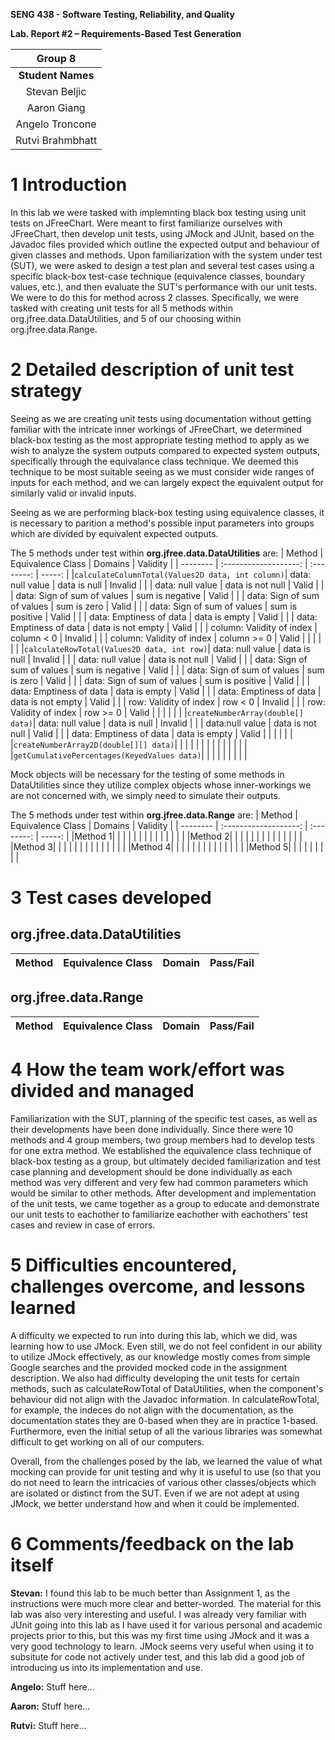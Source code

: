 **SENG 438 - Software Testing, Reliability, and Quality**

**Lab. Report \#2 – Requirements-Based Test Generation**

| Group  8  |
| :--------------:|
| **Student Names**      |
|       Stevan Beljic            |
|        Aaron Giang             |
|        Angelo Troncone             |
|        Rutvi Brahmbhatt             |

# 1 Introduction

In this lab we were tasked with implemnting black box testing using unit tests on JFreeChart. Were meant to first familiarize ourselves with JFreeChart, then develop unit tests, using JMock and JUnit, based on the Javadoc files provided which outline the expected output and behaviour of given classes and methods. 
Upon familiarization with the system under test (SUT), we were asked to design a test plan and several test cases using a specific black-box test-case technique (equivalence classes, boundary values, etc.), and then evaluate the SUT's performance with our unit tests. We were to do this for method across 2 classes.
Specifically, we were tasked with creating unit tests for all 5 methods within org.jfree.data.DataUtilities, and 5 of our choosing within org.jfree.data.Range.

# 2 Detailed description of unit test strategy

Seeing as we are creating unit tests using documentation without getting familiar with the intricate inner workings of JFreeChart, we determined black-box testing as the most appropriate testing method to apply as we wish to analyze the system outputs compared to expected system outputs, specifically through the equivalance class technique. We deemed this technique to be most suitable seeing as we must consider wide ranges of inputs for each method, and we can largely expect the equivalent output for similarly valid or invalid inputs. 

Seeing as we are performing black-box testing using equivalence classes, it is necessary to parition a method's possible input parameters into groups which are divided by equivalent expected outputs. 

The 5 methods under test within **org.jfree.data.DataUtilities** are:
|   Method   |   Equivalence Class   |   Domains |   Validity  |
|  --------  |  :-------------------:  |  :--------: |   -----:   |
|`calculateColumnTotal(Values2D data, int column)`|  data: null value  |  data is null  |  Invalid |
|    |  data: null value  |  data is not null  |  Valid |
|    |  data: Sign of sum of values |  sum is negative  |  Valid |
|    |  data: Sign of sum of values |  sum is zero  |  Valid |
|    |  data: Sign of sum of values |  sum is positive  |  Valid |
|    |  data: Emptiness of data  |  data is empty  |  Valid |
|    |  data: Emptiness of data  |  data is not empty  |  Valid |
|    |  column: Validity of index  |  column < 0  |  Invalid |
|    |  column: Validity of index  |  column >= 0  |  Valid |
|  |  |  |  |
|`calculateRowTotal(Values2D data, int row)`|  data: null value  |  data is null  |  Invalid |
|    |  data: null value  |  data is not null  |  Valid |
|    |  data: Sign of sum of values |  sum is negative  |  Valid |
|    |  data: Sign of sum of values |  sum is zero  |  Valid |
|    |  data: Sign of sum of values |  sum is positive  |  Valid |
|    |  data: Emptiness of data  |  data is empty  |  Valid |
|    |  data: Emptiness of data  |  data is not empty  |  Valid |
|    |  row: Validity of index  |  row < 0  |  Invalid |
|    |  row: Validity of index  |  row >= 0  |  Valid |
|  |  |  |  |
|`createNumberArray(double[] data)`|  data: null value  |  data is null  |  Invalid |
|  | data:null value | data is not null | Valid |
|  | data: Emptiness of data | data is empty | Valid |
|  |  |  |  |
|`createNumberArray2D(double[][] data)`|    |    |   |
|  |  |  |  |
|  |  |  |  |
|`getCumulativePercentages(KeyedValues data)`|    |    |    |
|  |  |  |  |

Mock objects will be necessary for the testing of some methods in DataUtilities since they utilize complex objects whose inner-workings we are not concerned with, we simply need to simulate their outputs.

The 5 methods under test within **org.jfree.data.Range** are: 
|   Method   |   Equivalence Class   |   Domains |   Validity  |
|  --------  |  :-------------------:  |  :--------: |   -----:   |
|Method 1|    |   |   |
|  |  |  |  |
|  |  |  |  |
|Method 2|    |   |   |
|  |  |  |  |
|  |  |  |  |
|Method 3|    |   |   |
|  |  |  |  |
|  |  |  |  |
|Method 4|    |   |   |
|  |  |  |  |
|  |  |  |  |
|Method 5|    |   |   |
|  |  |  |  |


# 3 Test cases developed

## org.jfree.data.DataUtilities
| Method  | Equivalence Class | Domain | Pass/Fail  |
|  --------  |  :-------------------:  |  :--------: |   -----:   |

## org.jfree.data.Range
| Method  | Equivalence Class | Domain | Pass/Fail  |
|  --------  |  :-------------------:  |  :--------: |   -----:   |

# 4 How the team work/effort was divided and managed

Familiarization with the SUT, planning of the specific test cases, as well as their developments have been done individually. Since there were 10 methods and 4 group members, two group members had to develop tests for one extra method. We established the equivalence class technique of black-box testing as a group, but ultimately decided familiarization and test case planning and development should be done individually as each method was very different and very few had common parameters which would be similar to other methods. After development and implementation of the unit tests, we came together as a group to educate and demonstrate our unit tests to eachother to familiarize eachother with eachothers' test cases and review in case of errors. 

# 5 Difficulties encountered, challenges overcome, and lessons learned

A difficulty we expected to run into during this lab, which we did, was learning how to use JMock. Even still, we do not feel confident in our ability to utilize JMock effectively, as our knowledge mostly comes from simple Google searches and the provided mocked code in the assignment description. We also had difficulty developing the unit tests for certain methods, such as calculateRowTotal of DataUtilities, when the component's behaviour did not align with the Javadoc information. In calculateRowTotal, for example, the indeces do not align with the documentation, as the documentation states they are 0-based when they are in practice 1-based. Furthermore, even the initial setup of all the various libraries was somewhat difficult to get working on all of our computers.

Overall, from the challenges posed by the lab, we learned the value of what mocking can provide for unit testing and why it is useful to use (so that you do not need to learn the intricacies of various other classes/objects which are isolated or distinct from the SUT. Even if we are not adept at using JMock, we better understand how and when it could be implemented.

# 6 Comments/feedback on the lab itself

**Stevan:** I found this lab to be much better than Assignment 1, as the instructions were much more clear and better-worded. The material for this lab was also very interesting and useful. I was already very familiar with JUnit going into this lab as I have used it for various personal and academic projects prior to this, but this was my first time using JMock and it was a very good technology to learn. JMock seems very useful when using it to subsitute for code not actively under test, and this lab did a good job of introducing us into its implementation and use.

**Angelo:** Stuff here...

**Aaron:** Stuff here...

**Rutvi:** Stuff here...
